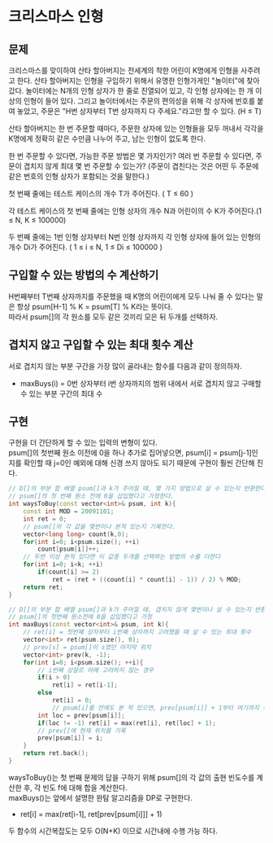 # 크리스마스 인형
## 문제
크리스마스를 맞이하여 산타 할아버지는 전세계의 착한 어린이 K명에게 인형을 사주려고 한다. 산타 할아버지는 인형을 구입하기 위해서 유명한 인형가게인 "놀이터"에 찾아갔다. 놀이터에는 N개의 인형 상자가 한 줄로 진열되어 있고, 각 인형 상자에는 한 개 이상의 인형이 들어 있다. 그리고 놀이터에서는 주문의 편의성을 위해 각 상자에 번호를 붙여 놓았고, 주문은 "H번 상자부터 T번 상자까지 다 주세요."라고만 할 수 있다. (H ≤ T)

산타 할아버지는 한 번 주문할 때마다, 주문한 상자에 있는 인형들을 모두 꺼내서 각각을 K명에게 정확히 같은 수만큼 나누어 주고, 남는 인형이 없도록 한다.

한 번 주문할 수 있다면, 가능한 주문 방법은 몇 가지인가?
여러 번 주문할 수 있다면, 주문이 겹치지 않게 최대 몇 번 주문할 수 있는가? (주문이 겹친다는 것은 어떤 두 주문에 같은 번호의 인형 상자가 포함되는 것을 말한다.)

첫 번째 줄에는 테스트 케이스의 개수 T가 주어진다. ( T ≤ 60 )

각 테스트 케이스의 첫 번째 줄에는 인형 상자의 개수 N과 어린이의 수 K가 주어진다.(1 ≤ N, K ≤ 100000)

두 번째 줄에는 1번 인형 상자부터 N번 인형 상자까지 각 인형 상자에 들어 있는 인형의 개수 Di가 주어진다. ( 1 ≤ i ≤ N, 1 ≤ Di ≤ 100000 )

## 구입할 수 있는 방법의 수 계산하기
H번째부터 T번째 상자까지를 주문했을 때 K명의 어린이에게 모두 나눠 줄 수 있다는 말은 항상 psum[H-1] % K = psum[T] % K라는 뜻이다.  
따라서 psum[]의 각 원소를 모두 같은 것끼리 모은 뒤 두개를 선택하자.  

## 겹치지 않고 구입할 수 있는 최대 횟수 계산
서로 겹치지 않는 부분 구간을 가장 많이 골라내는 함수를 다음과 같이 정의하자.  

- maxBuys(i) = 0번 상자부터 i번 상자까지의 범위 내에서 서로 겹치지 않고 구매할 수 있는 부분 구간의 최대 수  

## 구현
구현을 더 간단하게 할 수 있는 입력의 변형이 있다.  
psum[]의 첫번째 원소 이전에 0을 하나 추가로 집어넣으면, psum[i] = psum[j-1]인지를 확인할 때 j=0인 예외에 대해 신경 쓰지 않아도 되기 때문에 구현이 훨씬 간단해 진다.  

```cpp
// D[]의 부분 합 배열 psum[]과 k가 주어질 때, 몇 가지 방법으로 살 수 있는지 반환한다.
// psum[]의 첫 번째 원소 전에 0을 삽입했다고 가정한다.
int waysToBuy(const vector<int>& psum, int k){
    const int MOD = 20091101;
    int ret = 0;
    // psum[]의 각 값을 몇번이나 본적 있는지 기록한다.
    vector<long long> count(k,0);
    for(int i=0; i<psum.size(); ++i)
        count[psum[i]]++;
    // 두번 이상 본적 있다면 이 값중 두개를 선택하는 방법의 수를 더한다
    for(int i=0; i<k; ++i)
        if(count[i] >= 2)
            ret = (ret + ((count[i] * count[i] - 1)) / 2) % MOD;
    return ret;
}

// D[]의 부분 합 배열 psum[]과 k가 주어질 때, 겹치지 않게 몇번이나 살 수 있는지 반환한다.
// psum[]의 첫번째 원소전에 0을 삽입했다고 가정
int maxBuys(const vector<int>& psum, int k){
    // ret[i] = 첫번째 상자부터 i번째 상자까지 고려했을 때 살 수 있는 최대 횟수
    vector<int> ret(psum.size(), 0);
    // prev[s] = psum[]이 s였던 마지막 위치
    vector<int> prev(k, -1);
    for(int i=0; i<psum.size(); ++i){
        // i번째 상잘르 아예 고려하지 않는 경우
        if(i > 0)
            ret[i] = ret[i-1];
        else
            ret[i] = 0;
            // psum[i]를 전에도 본 적 있으면, prev[psum[i]] + 1부터 여기까지 쭉 사본다.
        int loc = prev[psum[i]];
        if(loc != -1) ret[i] = max(ret[i], ret[loc] + 1);
        // prev[]에 현재 위치를 기록
        prev[psum[i]] = i;
    }
    return ret.back();
}
```

waysToBuy()는 첫 번째 문제의 답을 구하기 위해 psum[]의 각 값의 출현 빈도수를 계산한 후, 각 빈도 f에 대해 합을 계산한다.  
maxBuys()는 앞에서 설명한 완탐 알고리즘을 DP로 구현한다.  

- ret[i] = max(ret[i-1], ret[prev[psum[i]]] + 1)  

두 함수의 시간복잡도는 모두 O(N+K) 이므로 시간내에 수행 가능 하다.
